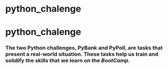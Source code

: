 # python_chalenge
# python_chalenge
### The two Python challenges, **PyBank** and **PyPoll**, are tasks that present a real-world situation. These tasks help us train and solidify the skills that we learn on the *BootCamp*.
